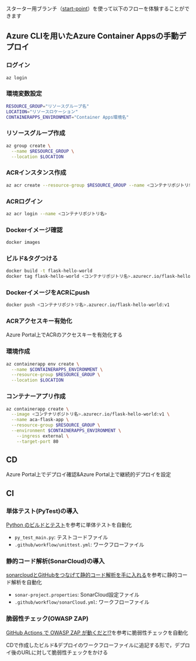 スターター用ブランチ（[start-point](https://github.com/ry0y4n/GHA-ACA_flask/tree/start-point)）を使って以下のフローを体験することができます
## Azure CLIを用いたAzure Container Appsの手動デプロイ

### ログイン

```bash
az login
```
### 環境変数設定

```bash
RESOURCE_GROUP="リソースグループ名"
LOCATION="リソースロケーション"
CONTAINERAPPS_ENVIRONMENT="Container Apps環境名"
```

### リソースグループ作成

```bash
az group create \
  --name $RESOURCE_GROUP \
  --location $LOCATION
```

### ACRインスタンス作成

```bash
az acr create --resource-group $RESOURCE_GROUP --name <コンテナリポジトリ名> --sku Basic
```

### ACRログイン

```bash
az acr login --name <コンテナリポジトリ名>
```

### Dockerイメージ確認

```bash
docker images
```

### ビルド&タグつける

```bash
docker build -t flask-hello-world
docker tag flask-hello-world <コンテナリポジトリ名>.azurecr.io/flask-hello-world:v1
```

### DockerイメージをACRにpush

```bash
docker push <コンテナリポジトリ名>.azurecr.io/flask-hello-world:v1
```

### ACRアクセスキー有効化
Azure Portal上でACRのアクセスキーを有効化する

### 環境作成

```bash
az containerapp env create \
  --name $CONTAINERAPPS_ENVIRONMENT \
  --resource-group $RESOURCE_GROUP \
  --location $LOCATION
```

### コンテナーアプリ作成

```bash
az containerapp create \
  --image <コンテナリポジトリ名>.azurecr.io/flask-hello-world:v1 \
  --name aca-flask-app \
  --resource-group $RESOURCE_GROUP \
  --environment $CONTAINERAPPS_ENVIRONMENT \
	--ingress external \
	--target-port 80
```
## CD
Azure Portal上でデプロイ確認&Azure Portal上で継続的デプロイを設定

## CI
### 単体テスト(PyTest)の導入
[Python のビルドとテスト](https://docs.github.com/ja/actions/automating-builds-and-tests/building-and-testing-python)を参考に単体テストを自動化

- `py_test_main.py`: テストコードファイル
- `.github/workflow/unittest.yml`: ワークフローファイル

### 静的コード解析(SonarCloud)の導入
[sonarcloudとGitHubをつなげて静的コード解析を手に入れる](https://qiita.com/You_name_is_YU/items/565419f5240d8d62f77c)を参考に静的コード解析を自動化

- `sonar-project.properties`: SonarCloud設定ファイル
- `.github/workflow/sonarCloud.yml`: ワークフローファイル

### 脆弱性チェック(OWASP ZAP)
[GitHub Actions で OWASP ZAP が動くだと!?](https://qiita.com/r-hirakawa/items/b6ae6a749a6f7a7c5db7)を参考に脆弱性チェックを自動化

CDで作成したビルド&デプロイのワークフローファイルに追記する形で，デプロイ後のURLに対して脆弱性チェックをかける